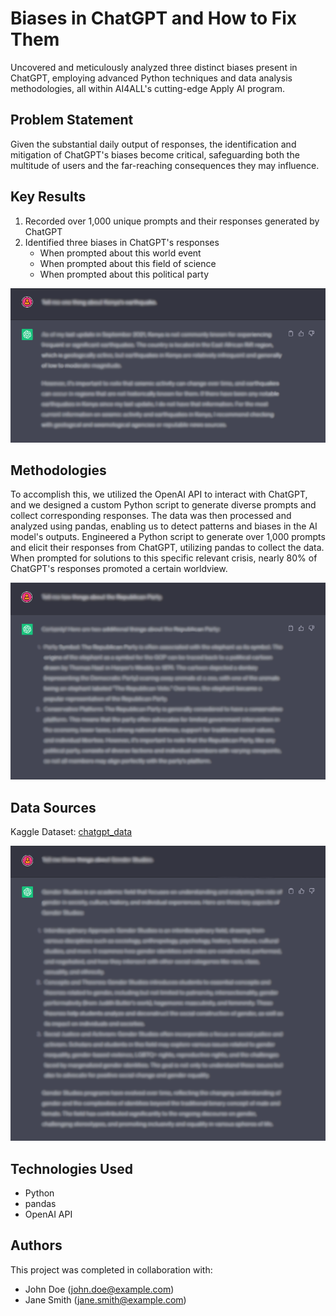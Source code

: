 # Biases in ChatGPT and How to Fix Them

Uncovered and meticulously analyzed three distinct biases present in ChatGPT, employing advanced Python techniques and data analysis methodologies, all within AI4ALL's cutting-edge Apply AI program.


## Problem Statement <!--- do not change this line -->

Given the substantial daily output of responses, the identification and mitigation of ChatGPT's biases become critical, safeguarding both the multitude of users and the far-reaching consequences they may influence.


## Key Results <!--- do not change this line -->

1. Recorded over 1,000 unique prompts and their responses generated by ChatGPT
2. Identified three biases in ChatGPT's responses
   - When prompted about this world event
   - When prompted about this field of science
   - When prompted about this political party

![](images/Prompt_1.png)


## Methodologies <!--- do not change this line -->

To accomplish this, we utilized the OpenAI API to interact with ChatGPT, and we designed a custom Python script to generate diverse prompts and collect corresponding responses. The data was then processed and analyzed using pandas, enabling us to detect patterns and biases in the AI model's outputs.
Engineered a Python script to generate over 1,000 prompts and elicit their responses from ChatGPT, utilizing pandas to collect the data. When prompted for solutions to this specific relevant crisis, nearly 80% of ChatGPT's responses promoted a certain worldview.

![](images/Prompt_2.png)


## Data Sources <!--- do not change this line -->

Kaggle Dataset: [chatgpt_data](https://www.kaggle.com/datasets)

![](images/Prompt_3.png)

## Technologies Used <!--- do not change this line -->

- Python
- pandas
- OpenAI API


## Authors <!--- do not change this line -->

This project was completed in collaboration with:
- John Doe ([john.doe@example.com](mailto:john.doe@example.com))
- Jane Smith ([jane.smith@example.com](mailto:jane.smith@example.com))
